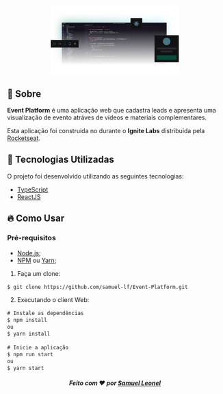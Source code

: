 <div align="center">
  <img alt="Logo" title="#logo" width="300px" src="src/assets/code-mockup.png"/>
</div>


<a id="sobre"></a>

## :book: Sobre

**Event Platform** é uma aplicação web que cadastra leads e apresenta uma visualização de evento atráves de vídeos e materiais complementares.

Esta aplicação foi construida no durante o **Ignite Labs** distribuida pela [Rocketseat](https://rocketseat.com.br/).


<a id="tecnologias-utilizadas"></a>

## :rocket: Tecnologias Utilizadas

O projeto foi desenvolvido utilizando as seguintes tecnologias:

- [TypeScript](https://www.typescriptlang.org/)
- [ReactJS](https://reactjs.org/)

<a id="como-usar"></a>

## :fire: Como Usar

### Pré-requisitos

- [Node.js](https://nodejs.org/);
- [NPM](https://www.npmjs.com/get-npm) ou [Yarn](https://classic.yarnpkg.com/pt-BR/docs/install/);


1.  Faça um clone:

```shell
$ git clone https://github.com/samuel-lf/Event-Platform.git
```
2. Executando o client Web:

```
# Instale as dependências
$ npm install
ou
$ yarn install

# Inicie a aplicação
$ npm run start
ou
$ yarn start
```

<h5 align="center">

  Feito com :heart: por <a href="https://www.linkedin.com/in/samuel-leonel-4a9ab7130/" target="_blank">Samuel Leonel</a>
</h5>
